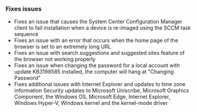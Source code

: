 ### Fixes issues
- Fixes an issue that causes the System Center Configuration Manager client to fail installation when a device is re-imaged using the SCCM task sequence
- Fixes an issue with an error that occurs when the home page of the browser is set to an extremely long URL
- Fixes an issue with search suggestions and suggested sites feature of the browser not working properly
- Fixes an issue when changing the password for a local account with update KB3198585 installed, the computer will hang at "Changing Password"
- Fixes additional issues with Internet Explorer and updates to time zone information
Security updates to Microsoft Uniscribe, Microsoft Graphics Component, the Windows OS, Microsoft Edge, Internet Explorer, Windows Hyper-V, Windows kernel and the kernel-mode driver